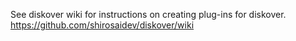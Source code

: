 See diskover wiki for instructions on creating plug-ins for diskover.
https://github.com/shirosaidev/diskover/wiki
